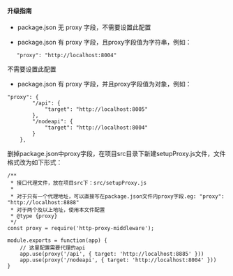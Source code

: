 #### 升级指南

* package.json 无 proxy 字段，不需要设置此配置

* package.json 有 proxy 字段，且proxy字段值为字符串，例如：
```
   "proxy": "http://localhost:8004"
```
不需要设置此配置


* package.json 有 proxy 字段，并且proxy字段值为对象，例如：
```
"proxy": {
        "/api": {
            "target": "http://localhost:8005"
        },
        "/nodeapi": {
            "target": "http://localhost:8004"
        }
    },
```

删掉package.json中proxy字段，在项目src目录下新建setupProxy.js文件，文件格式改为如下形式：
```
/**
 * 接口代理文件，放在项目src下：src/setupProxy.js
 *
 * 对于只有一个代理地址，可以直接写在package.json文件内proxy字段.eg: "proxy": "http://localhost:8888"
 * 对于两个及以上地址，使用本文件配置
 * @type {proxy}
 */
const proxy = require('http-proxy-middleware');

module.exports = function(app) {
    // 这里配置需要代理的api
    app.use(proxy('/api', { target: 'http://localhost:8885' }))
    app.use(proxy('/nodeapi', { target: 'http://localhost:8004' }))
}
```
